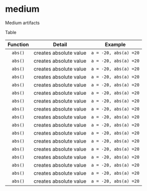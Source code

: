 # medium
Medium artifacts


Table

|Function|Detail|Example|
|:---:|:---:|:---:|
|```abs()```|creates absolute value|```a = -20, abs(a) =20```|
|```abs()```|creates absolute value|```a = -20, abs(a) =20```|
|```abs()```|creates absolute value|```a = -20, abs(a) =20```|
|```abs()```|creates absolute value|```a = -20, abs(a) =20```|
|```abs()```|creates absolute value|```a = -20, abs(a) =20```|
|```abs()```|creates absolute value|```a = -20, abs(a) =20```|
|```abs()```|creates absolute value|```a = -20, abs(a) =20```|
|```abs()```|creates absolute value|```a = -20, abs(a) =20```|
|```abs()```|creates absolute value|```a = -20, abs(a) =20```|
|```abs()```|creates absolute value|```a = -20, abs(a) =20```|
|```abs()```|creates absolute value|```a = -20, abs(a) =20```|
|```abs()```|creates absolute value|```a = -20, abs(a) =20```|
|```abs()```|creates absolute value|```a = -20, abs(a) =20```|
|```abs()```|creates absolute value|```a = -20, abs(a) =20```|
|```abs()```|creates absolute value|```a = -20, abs(a) =20```|
|```abs()```|creates absolute value|```a = -20, abs(a) =20```|
|```abs()```|creates absolute value|```a = -20, abs(a) =20```|


